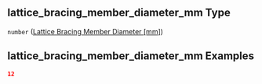 ## lattice_bracing_member_diameter_mm Type

`number` ([Lattice Bracing Member Diameter \[mm\]](iea43_wra_data_model-properties-measurement-location-measurement-location-properties-mast-properties-properties-mast-section-geometry-mast-section-geometry-properties-lattice-bracing-member-diameter-mm.md))

## lattice_bracing_member_diameter_mm Examples

```json
12
```
